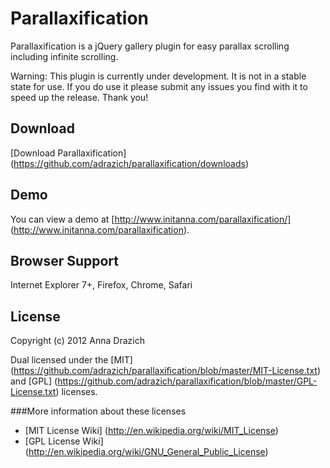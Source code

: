 Parallaxification
===

Parallaxification is a jQuery gallery plugin for easy parallax scrolling including infinite scrolling.

Warning: This plugin is currently under development. It is not in a stable state for use. If you do use it please submit any issues you find with it to speed up the release. Thank you!

Download
---

[Download Parallaxification] (https://github.com/adrazich/parallaxification/downloads)

Demo
---

You can view a demo at [http://www.initanna.com/parallaxification/] (http://www.initanna.com/parallaxification).

Browser Support
---
Internet Explorer 7+, Firefox, Chrome, Safari

License
---

Copyright (c) 2012 Anna Drazich

Dual licensed under the [MIT] (https://github.com/adrazich/parallaxification/blob/master/MIT-License.txt) and [GPL] (https://github.com/adrazich/parallaxification/blob/master/GPL-License.txt) licenses.

###More information about these licenses
  - [MIT License Wiki] (http://en.wikipedia.org/wiki/MIT_License) 
  - [GPL License Wiki] (http://en.wikipedia.org/wiki/GNU_General_Public_License)
